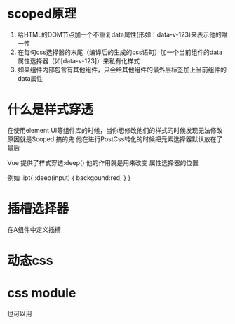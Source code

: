 # scoped原理
1. 给HTML的DOM节点加一个不重复data属性(形如：data-v-123)来表示他的唯一性
2. 在每句css选择器的末尾（编译后的生成的css语句）加一个当前组件的data属性选择器（如[data-v-123]）来私有化样式
3. 如果组件内部包含有其他组件，只会给其他组件的最外层标签加上当前组件的data属性

# 什么是样式穿透
在使用element UI等组件库的时候，当你想修改他们的样式的时候发现无法修改
原因就是Scoped 搞的鬼 他在进行PostCss转化的时候把元素选择器默认放在了最后

Vue 提供了样式穿透:deep() 他的作用就是用来改变 属性选择器的位置

例如 .ipt{
    :deep(input) {
        backgound:red;
    }
}

# 插槽选择器

在A组件中定义插槽
<template>
    <div>
        我是插槽
        <slot></slot>
    </div>
</template>
 
<script>
export default {}
</script>
<style scoped>
当其他组件实现了这个插槽加入了a这个css类
然后再A组件中直接.a{

}
是无法修改插槽的css的
这时候就需要
:slotted(.a) {
    color:red
}


# 全局css 
<style scoped>
:global(div){
    color:red
}
</style>

# 动态css
<template>
    <div class="div">
       小满是个弟弟
    </div>
</template>
 
<script lang="ts" setup>
import { ref } from 'vue'
const red = ref<string>('red')
</script>
 
<style lang="less" scoped>
.div{
   color:v-bind(red) //如果red是对象要加“ ”包裹
}
 
</style>
 
# css module
<style module> 标签会被编译为 CSS Modules 并且将生成的 CSS 类作为 $style 对象的键暴露给组件

<template>
    <div :class="[zs.red,zs.border]">
        小满是个弟弟
    </div>
</template>
 
<style module="zs">
.red {
    color: red;
    font-size: 20px;
}
.border{
    border: 1px solid #ccc;
}
</style>

也可以用